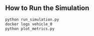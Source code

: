 ## How to Run the Simulation

```bash
python run_simulation.py  
docker logs vehicle_0  
python plot_metrics.py

